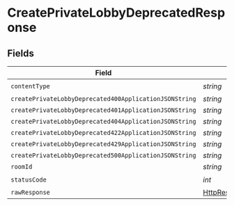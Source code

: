 # CreatePrivateLobbyDeprecatedResponse


## Fields

| Field                                                                                                                | Type                                                                                                                 | Required                                                                                                             | Description                                                                                                          |
| -------------------------------------------------------------------------------------------------------------------- | -------------------------------------------------------------------------------------------------------------------- | -------------------------------------------------------------------------------------------------------------------- | -------------------------------------------------------------------------------------------------------------------- |
| `contentType`                                                                                                        | *string*                                                                                                             | :heavy_check_mark:                                                                                                   | N/A                                                                                                                  |
| `createPrivateLobbyDeprecated400ApplicationJSONString`                                                               | *string*                                                                                                             | :heavy_minus_sign:                                                                                                   | N/A                                                                                                                  |
| `createPrivateLobbyDeprecated401ApplicationJSONString`                                                               | *string*                                                                                                             | :heavy_minus_sign:                                                                                                   | N/A                                                                                                                  |
| `createPrivateLobbyDeprecated404ApplicationJSONString`                                                               | *string*                                                                                                             | :heavy_minus_sign:                                                                                                   | N/A                                                                                                                  |
| `createPrivateLobbyDeprecated422ApplicationJSONString`                                                               | *string*                                                                                                             | :heavy_minus_sign:                                                                                                   | N/A                                                                                                                  |
| `createPrivateLobbyDeprecated429ApplicationJSONString`                                                               | *string*                                                                                                             | :heavy_minus_sign:                                                                                                   | N/A                                                                                                                  |
| `createPrivateLobbyDeprecated500ApplicationJSONString`                                                               | *string*                                                                                                             | :heavy_minus_sign:                                                                                                   | N/A                                                                                                                  |
| `roomId`                                                                                                             | *string*                                                                                                             | :heavy_minus_sign:                                                                                                   | Ok                                                                                                                   |
| `statusCode`                                                                                                         | *int*                                                                                                                | :heavy_check_mark:                                                                                                   | N/A                                                                                                                  |
| `rawResponse`                                                                                                        | [HttpResponseMessage](https://learn.microsoft.com/en-us/dotnet/api/system.net.http.httpresponsemessage?view=net-5.0) | :heavy_minus_sign:                                                                                                   | N/A                                                                                                                  |